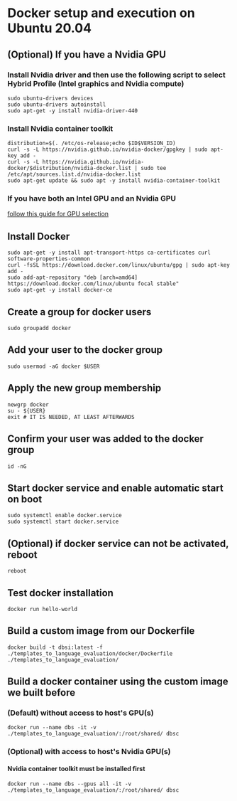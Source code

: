 # Docker setup and execution on Ubuntu 20.04


## (Optional) If you have a Nvidia GPU
### Install Nvidia driver and then use the following script to select Hybrid Profile (Intel graphics and Nvidia compute)
```console
sudo ubuntu-drivers devices
sudo ubuntu-drivers autoinstall
sudo apt-get -y install nvidia-driver-440
```

### Install Nvidia container toolkit
```console
distribution=$(. /etc/os-release;echo $ID$VERSION_ID)
curl -s -L https://nvidia.github.io/nvidia-docker/gpgkey | sudo apt-key add -
curl -s -L https://nvidia.github.io/nvidia-docker/$distribution/nvidia-docker.list | sudo tee /etc/apt/sources.list.d/nvidia-docker.list
sudo apt-get update && sudo apt -y install nvidia-container-toolkit
```

### If you have both an Intel GPU and an Nvidia GPU
[follow this guide for GPU selection](https://github.com/lperez31/prime-select-hybrid)

## Install Docker
```console
sudo apt-get -y install apt-transport-https ca-certificates curl software-properties-common
curl -fsSL https://download.docker.com/linux/ubuntu/gpg | sudo apt-key add -
sudo add-apt-repository "deb [arch=amd64] https://download.docker.com/linux/ubuntu focal stable"
sudo apt-get -y install docker-ce
```

## Create a group for docker users
```console
sudo groupadd docker
```

## Add your user to the docker group
```console
sudo usermod -aG docker $USER
```

## Apply the new group membership
```console
newgrp docker
su - ${USER}
exit # IT IS NEEDED, AT LEAST AFTERWARDS
```

## Confirm your user was added to the docker group
```console
id -nG
```

## Start docker service and enable automatic start on boot
```console
sudo systemctl enable docker.service
sudo systemctl start docker.service
```

## (Optional) if docker service can not be activated, reboot
```console
reboot
```

## Test docker installation
```console
docker run hello-world
```


## Build a custom image from our Dockerfile
```console
docker build -t dbsi:latest -f ./templates_to_language_evaluation/docker/Dockerfile ./templates_to_language_evaluation/
```

## Build a docker container using the custom image we built before
### (Default) without access to host's GPU(s)
```console
docker run --name dbs -it -v ./templates_to_language_evaluation/:/root/shared/ dbsc
```
### (Optional) with access to host's Nvidia GPU(s)
#### Nvidia container toolkit must be installed first
```console
docker run --name dbs --gpus all -it -v ./templates_to_language_evaluation/:/root/shared/ dbsc
```
